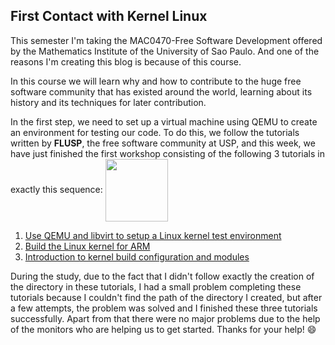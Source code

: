 ## First Contact with Kernel Linux

This semester I'm taking the MAC0470-Free Software Development offered by the Mathematics Institute of the University of Sao Paulo. And one of the reasons I'm creating this blog is because of this course.

In this course we will learn why and how to contribute to the huge free software community that has existed around the world, learning about its history and its techniques for later contribution.

In the first step, we need to set up a virtual machine using QEMU to create an environment for testing our code. To do this, we follow the tutorials written by **FLUSP**, 
the free software community at USP, and this week, we have just finished the first workshop consisting of the following 3 tutorials in exactly this sequence:
<img src="https://github.com/fernando38954/fernando38954.github.io/assets/55557407/1eb167b1-fa66-4442-8ba0-ed4743d4ac5c" width="100" height="100" align="center">

1. [Use QEMU and libvirt to setup a Linux kernel test environment](https://flusp.ime.usp.br/kernel/qemu-libvirt-setup/)
2. [Build the Linux kernel for ARM](https://flusp.ime.usp.br/kernel/build-linux-for-arm/)
3. [Introduction to kernel build configuration and modules](https://flusp.ime.usp.br/kernel/modules-intro/)

During the study, due to the fact that I didn't follow exactly the creation of the directory in these tutorials, I had a small problem completing these tutorials because I couldn't find the path of the directory I created,
but after a few attempts, the problem was solved and I finished these three tutorials successfully. Apart from that there were no major problems due to the help of the monitors who are helping us to get started. Thanks for your help! :smile:
